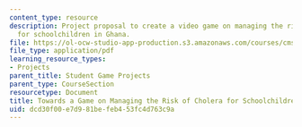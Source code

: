 ```yaml
---
content_type: resource
description: Project proposal to create a video game on managing the risk of cholera
  for schoolchildren in Ghana.
file: https://ol-ocw-studio-app-production.s3.amazonaws.com/courses/cms-611j-creating-video-games-fall-2014/dcd30f00e7d981befeb453fc4d763c9a_MITCMS_611JF14_choleragame.pdf
file_type: application/pdf
learning_resource_types:
- Projects
parent_title: Student Game Projects
parent_type: CourseSection
resourcetype: Document
title: Towards a Game on Managing the Risk of Cholera for Schoolchildren in Ghana
uid: dcd30f00-e7d9-81be-feb4-53fc4d763c9a
---
```

